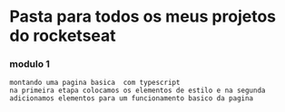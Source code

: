 # Pasta para todos os meus projetos do rocketseat #

### modulo 1 ###
    montando uma pagina basica  com typescript
    na primeira etapa colocamos os elementos de estilo e na segunda adicionamos elementos para um funcionamento basico da pagina 